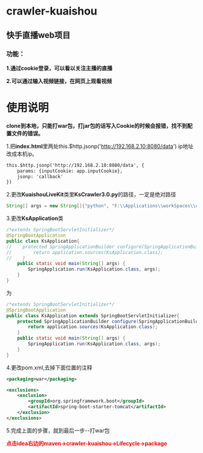 # crawler-kuaishou

## 快手直播web项目

### 功能：

**1.通过cookie登录，可以看以关注主播的直播**

**2.可以通过输入视频链接，在网页上观看视频**

# 使用说明

**clone到本地，只能打war包，打jar包的话写入Cookie的时候会报错，找不到配置文件的错误。**

1.把**index.html**里两处this.$http.jsonp('http://192.168.2.10:8080/data') ip地址改成本机ip。

```html
this.$http.jsonp('http://192.168.2.10:8080/data', {
    params: {inputCookie: app.inputCookie},
    jsonp: 'callback'
})
```

2.更改**KuaishouLiveKit**类里**KsCrawler3.0.py**的路径，一定是绝对路径

```java
String[] args = new String[]{"python", "F:\\Applications\\workSpaces\\crawler-kuaishou\\KsCrawler3.0.py", headers, url};
```

3.更改**KsApplication**类

```java
/*extends SpringBootServletInitializer*/
@SpringBootApplication
public class KsApplication{
//    protected SpringApplicationBuilder configure(SpringApplicationBuilder application) {
//        return application.sources(KsApplication.class);
//    }
    public static void main(String[] args) {
        SpringApplication.run(KsApplication.class, args);
    }
}
```

为

```java
/*extends SpringBootServletInitializer*/
@SpringBootApplication
public class KsApplication extends SpringBootServletInitializer{
    protected SpringApplicationBuilder configure(SpringApplicationBuilder application) {
        return application.sources(KsApplication.class);
    }
    public static void main(String[] args) {
        SpringApplication.run(KsApplication.class, args);
    }
}
```

4.更改pom.xml,去掉下面位置的注释

```xml
<packaging>war</packaging>

<exclusions>
    <exclusion>
        <groupId>org.springframework.boot</groupId>
        <artifactId>spring-boot-starter-tomcat</artifactId>
    </exclusion>
</exclusions>
```

5.完成上面的步骤，就到最后一步--打war包

​	<font color=#FF0000>**点击idea右边的maven->crawler-kuaishou->Lifecycle->package**</font>
